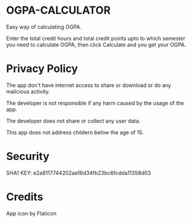 # OGPA-CALCULATOR
Easy way of calculating OGPA.

Enter the total credit hours and total credit points upto to which semester you need to calculate OGPA, then click Calculate and you get your OGPA.


# Privacy Policy
The app don't have internet access to share or download or do any malicious activity.

The developer is not responsible if any harm caused by the usage of the app.

The developer does not share or collect any user data.

This app does not address childern below the age of 15.

# Security
SHA1 KEY: e2a8117744202ae16d34fb23bc6fcdda11358d03


# Credits
App icon by Flaticon

